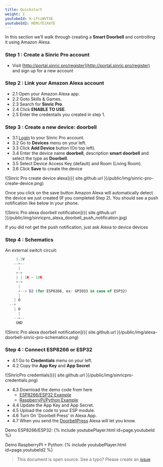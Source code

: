 ```yaml
---
title: Quickstart
weight: 1
youtubeId: H-iftzWVTXE
youtubeId2: HEMifE1Xm7E
---
```



In this section we’ll walk through creating a **Smart Doorbell** and controlling it using Amazon Alexa.


### Step 1 : Create a Sinric Pro account

* Visit [http://portal.sinric.pro/register](http://portal.sinric.pro/register) and sign up for a new account


### Step 2 : Link your Amazon Alexa account

* 2.1 Open your Amazon Alexa app.
* 2.2 Goto Skills & Games.
* 2.3 Search for **Sinric Pro**.
* 2.4 Click **ENABLE TO USE**.
* 2.5 Enter the credentails you created in step 1.

### Step 3 : Create a new device: doorbell

* 3.1 [Login](http://portal.sinric.pro) to your Sinric Pro account.
* 3.2 Go to **Devices** menu on your left.
* 3.3 Click **Add Device** button (On top left).
* 3.4 Enter the device name **doorbell**, description **smart doorbell** and select the type as **Doorbell**.
* 3.5 Select Device Access Key (default) and Room (Living Room). 
* 3.6 Click **Save** to create the device

![Sinric Pro create device alexa]({{ site.github.url }}/public/img/sinric-pro-create-device.png)

Once you click on the save button Amazon Alexa will automatically detect the device we just created (If you completed Step 2). You should see a push notification like below in your phone. 

![Sinric Pro alexa doorbell notification]({{ site.github.url }}/public/img/sinricpro_alexa_doorbell_push_notification.jpg)

If you did not get the push notification, just ask Alexa to device devices

### Step 4 : Schematics

An external switch circuit:
```js
     3.3V
    --+--
      |
     +-+
     | | 1K ~ 10K
     +-+
      |
      +--> D2 (for ESP8266, ex: GPIO33 in case of ESP32)
      |
    | O
  --+
    | O
      |
    --+--
     GND
```

![Sinric Pro alexa doorbell notification]({{ site.github.url }}/public/img/alexa-doorbell-sinric-pro-schematics.png)



### Step 4 : Connect ESP8266 or ESP32
* 4.1 Go to **Credentials** menu on your left. 
* 4.2 Copy the **App Key** and **App Secret**



![SinricPro credentials]({{ site.github.url }}/public/img/sinricpro-credentials.png)

* 4.3 Download the demo code from here 
    * [ESP8266/ESP32 Example](https://github.com/sinricpro/SinricPro/tree/master/examples/Doorbell)
    * [RaspberryPi/Python Example](https://github.com/sinricpro/SinricPro/tree/master/examples/Doorbell)
* 4.4 Update the App Key and App Secret.
* 4.5 Upload the code to your ESP module.
* 4.6 Turn On 'Doorbell Press' in Alexa App.
* 4.7 When you send the [DoorbellPress](https://github.com/sinricpro/sample_messages/blob/master/06_Doorbell/03_Event.json) Alexa will let you know.

Demo ESP8266/ESP32:
{% include youtubePlayer.html id=page.youtubeId %}


Demo RaspberryPI + Python:
{% include youtubePlayer.html id=page.youtubeId2 %}

> This document is open source. See a typo? Please create an [issue](https://github.com/sinricpro/help-docs)